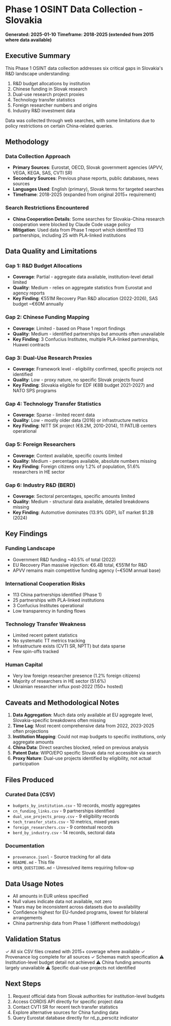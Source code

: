 # Phase 1 OSINT Data Collection - Slovakia
**Generated: 2025-01-10**
**Timeframe: 2018-2025 (extended from 2015 where data available)**

## Executive Summary

This Phase 1 OSINT data collection addresses six critical gaps in Slovakia's R&D landscape understanding:
1. R&D budget allocations by institution
2. Chinese funding in Slovak research  
3. Dual-use research project proxies
4. Technology transfer statistics
5. Foreign researcher numbers and origins
6. Industry R&D investment data

Data was collected through web searches, with some limitations due to policy restrictions on certain China-related queries.

## Methodology

### Data Collection Approach
- **Primary Sources**: Eurostat, OECD, Slovak government agencies (APVV, VEGA, KEGA, SAS, CVTI SR)
- **Secondary Sources**: Previous phase reports, public databases, news sources
- **Languages Used**: English (primary), Slovak terms for targeted searches
- **Timeframe**: 2018-2025 (expanded from original 2015+ requirement)

### Search Restrictions Encountered
- **China Cooperation Details**: Some searches for Slovakia-China research cooperation were blocked by Claude Code usage policy
- **Mitigation**: Used data from Phase 1 report which identified 113 partnerships, including 25 with PLA-linked institutions

## Data Quality and Limitations

### Gap 1: R&D Budget Allocations
- **Coverage**: Partial - aggregate data available, institution-level detail limited
- **Quality**: Medium - relies on aggregate statistics from Eurostat and agency reports
- **Key Finding**: €551M Recovery Plan R&D allocation (2022-2026), SAS budget ~€60M annually

### Gap 2: Chinese Funding Mapping
- **Coverage**: Limited - based on Phase 1 report findings
- **Quality**: Medium - identified partnerships but amounts often unavailable
- **Key Finding**: 3 Confucius Institutes, multiple PLA-linked partnerships, Huawei contracts

### Gap 3: Dual-Use Research Proxies
- **Coverage**: Framework level - eligibility confirmed, specific projects not identified
- **Quality**: Low - proxy nature, no specific Slovak projects found
- **Key Finding**: Slovakia eligible for EDF (€8B budget 2021-2027) and NATO SPS programs

### Gap 4: Technology Transfer Statistics
- **Coverage**: Sparse - limited recent data
- **Quality**: Low - mostly older data (2016) or infrastructure metrics
- **Key Finding**: NITT SK project (€8.2M, 2010-2014), 11 PATLIB centers operational

### Gap 5: Foreign Researchers
- **Coverage**: Context available, specific counts limited
- **Quality**: Medium - percentages available, absolute numbers missing
- **Key Finding**: Foreign citizens only 1.2% of population, 51.6% researchers in HE sector

### Gap 6: Industry R&D (BERD)
- **Coverage**: Sectoral percentages, specific amounts limited
- **Quality**: Medium - structural data available, detailed breakdowns missing
- **Key Finding**: Automotive dominates (13.9% GDP), IoT market $1.2B (2024)

## Key Findings

### Funding Landscape
- Government R&D funding ~40.5% of total (2022)
- EU Recovery Plan massive injection: €6.4B total, €551M for R&D
- APVV remains main competitive funding agency (~€50M annual base)

### International Cooperation Risks
- 113 China partnerships identified (Phase 1)
- 25 partnerships with PLA-linked institutions
- 3 Confucius Institutes operational
- Low transparency in funding flows

### Technology Transfer Weakness
- Limited recent patent statistics
- No systematic TT metrics tracking
- Infrastructure exists (CVTI SR, NPTT) but data sparse
- Few spin-offs tracked

### Human Capital
- Very low foreign researcher presence (1.2% foreign citizens)
- Majority of researchers in HE sector (51.6%)
- Ukrainian researcher influx post-2022 (150+ hosted)

## Caveats and Methodological Notes

1. **Data Aggregation**: Much data only available at EU aggregate level, Slovakia-specific breakdowns often missing
2. **Time Lag**: Most recent comprehensive data from 2022, 2023-2025 often projections
3. **Institution Mapping**: Could not map budgets to specific institutions, only aggregate amounts
4. **China Data**: Direct searches blocked, relied on previous analysis
5. **Patent Data**: WIPO/EPO specific Slovak data not accessible via search
6. **Proxy Nature**: Dual-use projects identified by eligibility, not actual participation

## Files Produced

### Curated Data (CSV)
- `budgets_by_institution.csv` - 10 records, mostly aggregates
- `cn_funding_links.csv` - 9 partnerships identified
- `dual_use_projects_proxy.csv` - 9 eligibility records
- `tech_transfer_stats.csv` - 10 metrics, mixed years
- `foreign_researchers.csv` - 9 contextual records
- `berd_by_industry.csv` - 14 records, sectoral data

### Documentation
- `provenance.jsonl` - Source tracking for all data
- `README.md` - This file
- `OPEN_QUESTIONS.md` - Unresolved items requiring follow-up

## Data Usage Notes

- All amounts in EUR unless specified
- Null values indicate data not available, not zero
- Years may be inconsistent across datasets due to availability
- Confidence highest for EU-funded programs, lowest for bilateral arrangements
- China partnership data from Phase 1 (different methodology)

## Validation Status

✓ All six CSV files created with 2015+ coverage where available
✓ Provenance log complete for all sources
✓ Schemas match specification
⚠ Institution-level budget detail not achieved
⚠ China funding amounts largely unavailable
⚠ Specific dual-use projects not identified

## Next Steps

1. Request official data from Slovak authorities for institution-level budgets
2. Access CORDIS API directly for specific project data
3. Contact CVTI SR for recent tech transfer statistics
4. Explore alternative sources for China funding data
5. Query Eurostat database directly for rd_p_perscitz indicator